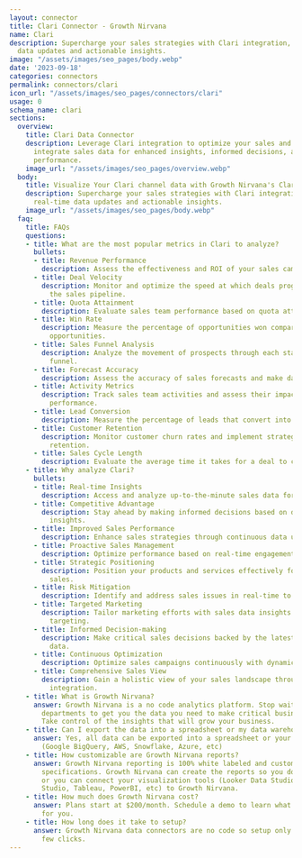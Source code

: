 ```yaml
---
layout: connector
title: Clari Connector - Growth Nirvana
name: Clari
description: Supercharge your sales strategies with Clari integration, unlocking real-time
  data updates and actionable insights.
image: "/assets/images/seo_pages/body.webp"
date: '2023-09-18'
categories: connectors
permalink: connectors/clari
icon_url: "/assets/images/seo_pages/connectors/clari"
usage: 0
schema_name: clari
sections:
  overview:
    title: Clari Data Connector
    description: Leverage Clari integration to optimize your sales and revenue. Seamlessly
      integrate sales data for enhanced insights, informed decisions, and improved
      performance.
    image_url: "/assets/images/seo_pages/overview.webp"
  body:
    title: Visualize Your Clari channel data with Growth Nirvana's Clari Connector
    description: Supercharge your sales strategies with Clari integration, unlocking
      real-time data updates and actionable insights.
    image_url: "/assets/images/seo_pages/body.webp"
  faq:
    title: FAQs
    questions:
    - title: What are the most popular metrics in Clari to analyze?
      bullets:
      - title: Revenue Performance
        description: Assess the effectiveness and ROI of your sales campaigns.
      - title: Deal Velocity
        description: Monitor and optimize the speed at which deals progress through
          the sales pipeline.
      - title: Quota Attainment
        description: Evaluate sales team performance based on quota attainment rates.
      - title: Win Rate
        description: Measure the percentage of opportunities won compared to total
          opportunities.
      - title: Sales Funnel Analysis
        description: Analyze the movement of prospects through each stage of the sales
          funnel.
      - title: Forecast Accuracy
        description: Assess the accuracy of sales forecasts and make data-driven adjustments.
      - title: Activity Metrics
        description: Track sales team activities and assess their impact on overall
          performance.
      - title: Lead Conversion
        description: Measure the percentage of leads that convert into sales opportunities.
      - title: Customer Retention
        description: Monitor customer churn rates and implement strategies to improve
          retention.
      - title: Sales Cycle Length
        description: Evaluate the average time it takes for a deal to close.
    - title: Why analyze Clari?
      bullets:
      - title: Real-time Insights
        description: Access and analyze up-to-the-minute sales data for timely actions.
      - title: Competitive Advantage
        description: Stay ahead by making informed decisions based on data-driven
          insights.
      - title: Improved Sales Performance
        description: Enhance sales strategies through continuous data updates.
      - title: Proactive Sales Management
        description: Optimize performance based on real-time engagement metrics.
      - title: Strategic Positioning
        description: Position your products and services effectively for increased
          sales.
      - title: Risk Mitigation
        description: Identify and address sales issues in real-time to mitigate risks.
      - title: Targeted Marketing
        description: Tailor marketing efforts with sales data insights for personalized
          targeting.
      - title: Informed Decision-making
        description: Make critical sales decisions backed by the latest performance
          data.
      - title: Continuous Optimization
        description: Optimize sales campaigns continuously with dynamic data updates.
      - title: Comprehensive Sales View
        description: Gain a holistic view of your sales landscape through real-time
          integration.
    - title: What is Growth Nirvana?
      answer: Growth Nirvana is a no code analytics platform. Stop waiting for other
        departments to get you the data you need to make critical business decisions.
        Take control of the insights that will grow your business.
    - title: Can I export the data into a spreadsheet or my data warehouse?
      answer: Yes, all data can be exported into a spreadsheet or your data warehouse
        (Google BigQuery, AWS, Snowflake, Azure, etc)
    - title: How customizable are Growth Nirvana reports?
      answer: Growth Nirvana reporting is 100% white labeled and customized to your
        specifications. Growth Nirvana can create the reports so you don’t have to
        or you can connect your visualization tools (Looker Data Studio/Google Data
        Studio, Tableau, PowerBI, etc) to Growth Nirvana.
    - title: How much does Growth Nirvana cost?
      answer: Plans start at $200/month. Schedule a demo to learn what plan is best
        for you.
    - title: How long does it take to setup?
      answer: Growth Nirvana data connectors are no code so setup only requires a
        few clicks.
---
```


